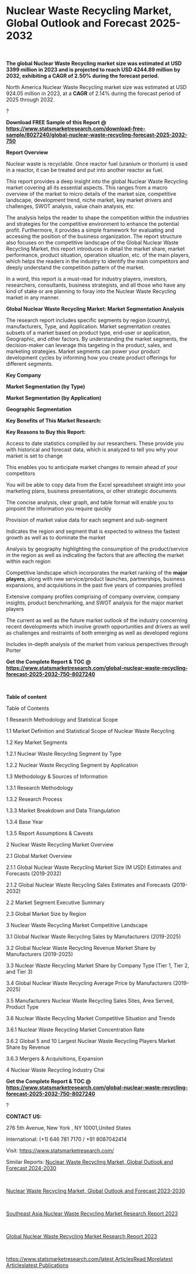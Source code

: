<h1>Nuclear Waste Recycling Market, Global Outlook and Forecast 2025-2032</h1><br/><p><strong>The global Nuclear Waste Recycling market size was estimated at USD 3399 million in 2023 and is projected to reach USD 4244.89 million by 2032, exhibiting a <strong>CAGR</strong> of 2.50% during the forecast period.</strong></p>
 
 
 
 <p>North America Nuclear Waste Recycling market size was estimated at USD 924.05 million in 2023, at a <strong>CAGR</strong> of 2.14% during the forecast period of 2025 through 2032.</p>
 
 
 
 <p>? </p>
 
 
 
 <p><strong>Download FREE Sample of this Report @ <a href="https://www.statsmarketresearch.com/download-free-sample/8027240/global-nuclear-waste-recycling-forecast-2025-2032-750">https://www.statsmarketresearch.com/download-free-sample/8027240/global-nuclear-waste-recycling-forecast-2025-2032-750</a></strong></p>
 
 
 
 <p><strong>Report Overview</strong></p>
 
 
 
 <p>Nuclear waste is recyclable. Once reactor fuel (uranium or thorium) is used in a reactor, it can be treated and put into another reactor as fuel.</p>
 
 
 
 <p>This report provides a deep insight into the global Nuclear Waste Recycling market covering all its essential aspects. This ranges from a macro overview of the market to micro details of the market size, competitive landscape, development trend, niche market, key market drivers and challenges, SWOT analysis, value chain analysis, etc.</p>
 
 
 
 <p>The analysis helps the reader to shape the competition within the industries and strategies for the competitive environment to enhance the potential profit. Furthermore, it provides a simple framework for evaluating and accessing the position of the business organization. The report structure also focuses on the competitive landscape of the Global Nuclear Waste Recycling Market, this report introduces in detail the market share, market performance, product situation, operation situation, etc. of the main players, which helps the readers in the industry to identify the main competitors and deeply understand the competition pattern of the market.</p>
 
 
 
 <p>In a word, this report is a must-read for industry players, investors, researchers, consultants, business strategists, and all those who have any kind of stake or are planning to foray into the Nuclear Waste Recycling market in any manner.</p>
 
 
 
 <p><strong>Global Nuclear Waste Recycling Market: Market Segmentation Analysis</strong></p>
 
 
 
 <p>The research report includes specific segments by region (country), manufacturers, Type, and Application. Market segmentation creates subsets of a market based on product type, end-user or application, Geographic, and other factors. By understanding the market segments, the decision-maker can leverage this targeting in the product, sales, and marketing strategies. Market segments can power your product development cycles by informing how you create product offerings for different segments.</p>
 
 
 
 <p><strong>Key Company</strong></p>
 
 
 
 <p><strong>Market Segmentation (by Type)</strong></p>
 
 
 
 <p><strong>Market Segmentation (<strong>by Application</strong>)</strong></p>
 
 
 
 <p><strong>Geographic Segmentation</strong></p>
 
 
 
 <p><strong>Key Benefits of This Market Research:</strong></p>
 
 
 
 <p><strong>Key <strong>Reasons to Buy</strong> this Report:</strong></p>
 
 
 
 <p>Access to date statistics compiled by our researchers. These provide you with historical and forecast data, which is analyzed to tell you why your market is set to change</p>
 
 
 
 <p>This enables you to anticipate market changes to remain ahead of your competitors</p>
 
 
 
 <p>You will be able to copy data from the Excel spreadsheet straight into your marketing plans, business presentations, or other strategic documents</p>
 
 
 
 <p>The concise analysis, clear graph, and table format will enable you to pinpoint the information you require quickly</p>
 
 
 
 <p>Provision of market value data for each segment and sub-segment</p>
 
 
 
 <p>Indicates the region and segment that is expected to witness the fastest growth as well as to dominate the market</p>
 
 
 
 <p>Analysis by geography highlighting the consumption of the product/service in the region as well as indicating the factors that are affecting the market within each region</p>
 
 
 
 <p>Competitive landscape which incorporates the market ranking of the <strong>major players</strong>, along with new service/product launches, partnerships, business expansions, and acquisitions in the past five years of companies profiled</p>
 
 
 
 <p>Extensive company profiles comprising of company overview, company insights, product benchmarking, and SWOT analysis for the major market players</p>
 
 
 
 <p>The current as well as the future market outlook of the industry concerning recent developments which involve growth opportunities and drivers as well as challenges and restraints of both emerging as well as developed regions</p>
 
 
 
 <p>Includes in-depth analysis of the market from various perspectives through Porter</p>
 
 
 
 <div><b>Get the Complete Report & TOC @ <a href="https://www.statsmarketresearch.com/global-nuclear-waste-recycling-forecast-2025-2032-750-8027240">https://www.statsmarketresearch.com/global-nuclear-waste-recycling-forecast-2025-2032-750-8027240</a></b></div>
 
 
 
 <p><br />
 
 <b>Table of content</b></p>
 
 
 
 <p>Table of Contents<br />
 
 1 Research Methodology and Statistical Scope<br />
 
 1.1 Market Definition and Statistical Scope of Nuclear Waste Recycling<br />
 
 1.2 Key Market Segments<br />
 
 1.2.1 Nuclear Waste Recycling Segment by Type<br />
 
 1.2.2 Nuclear Waste Recycling Segment by Application<br />
 
 1.3 Methodology & Sources of Information<br />
 
 1.3.1 Research Methodology<br />
 
 1.3.2 Research Process<br />
 
 1.3.3 Market Breakdown and Data Triangulation<br />
 
 1.3.4 Base Year<br />
 
 1.3.5 Report Assumptions & Caveats<br />
 
 2 Nuclear Waste Recycling Market Overview<br />
 
 2.1 Global Market Overview<br />
 
 2.1.1 Global Nuclear Waste Recycling Market Size (M USD) Estimates and Forecasts (2019-2032)<br />
 
 2.1.2 Global Nuclear Waste Recycling Sales Estimates and Forecasts (2019-2032)<br />
 
 2.2 Market Segment Executive Summary<br />
 
 2.3 Global Market Size by Region<br />
 
 3 Nuclear Waste Recycling Market Competitive Landscape<br />
 
 3.1 Global Nuclear Waste Recycling Sales by Manufacturers (2019-2025)<br />
 
 3.2 Global Nuclear Waste Recycling Revenue Market Share by Manufacturers (2019-2025)<br />
 
 3.3 Nuclear Waste Recycling Market Share by Company Type (Tier 1, Tier 2, and Tier 3)<br />
 
 3.4 Global Nuclear Waste Recycling Average Price by Manufacturers (2019-2025)<br />
 
 3.5 Manufacturers Nuclear Waste Recycling Sales Sites, Area Served, Product Type<br />
 
 3.6 Nuclear Waste Recycling Market Competitive Situation and Trends<br />
 
 3.6.1 Nuclear Waste Recycling Market Concentration Rate<br />
 
 3.6.2 Global 5 and 10 Largest Nuclear Waste Recycling Players Market Share by Revenue<br />
 
 3.6.3 Mergers & Acquisitions, Expansion<br />
 
 4 Nuclear Waste Recycling Industry Chai</p>
 
 
 
 <div><b>Get the Complete Report & TOC @ <a href="https://www.statsmarketresearch.com/global-nuclear-waste-recycling-forecast-2025-2032-750-8027240">https://www.statsmarketresearch.com/global-nuclear-waste-recycling-forecast-2025-2032-750-8027240</a></b></div>
 
 
 
 <p>? </p>
 
 
 
 <p><b>CONTACT US:</b><br />
 
 276 5th Avenue, New York , NY 10001,United States<br />
 
 International: (+1) 646 781 7170 / +91 8087042414<br />
 
 Visit: <a href="https://www.statsmarketresearch.com/">https://www.statsmarketresearch.com/</a><br />
 
 Similar Reports: <a href="https://www.statsmarketresearch.com/global-nuclear-waste-recycling-forecast-2025-2032-750-8027240">Nuclear Waste Recycling Market, Global Outlook and Forecast 2024-2030</a><br />
 
 <br />
 
 <a href="https://www.statsmarketresearch.com/global-nuclear-waste-recycling-forecast-2025-2032-750-8027240">Nuclear Waste Recycling Market, Global Outlook and Forecast 2023-2030</a><br />
 
 <br />
 
 <a href="https://www.statsmarketresearch.com/global-nuclear-waste-recycling-forecast-2025-2032-750-8027240">Southeast Asia Nuclear Waste Recycling Market Research Report 2023</a><br />
 
 <br />
 
 <a href="https://www.statsmarketresearch.com/global-nuclear-waste-recycling-forecast-2025-2032-750-8027240">Global Nuclear Waste Recycling Market Research Report 2023</a><br />
 
 <br />
 
 <a href="https://gyeongbokgung.com">https://www.statsmarketresearch.com/</a><a href="https://hallyeomaritime.com">latest Articles</a><a href="https://jingwansa.com">Read More</a><a href="https://nguoiviet.jp/">latest Articles</a><a href="https://www.intelmarketresearch.com/">latest Publications</a></p>